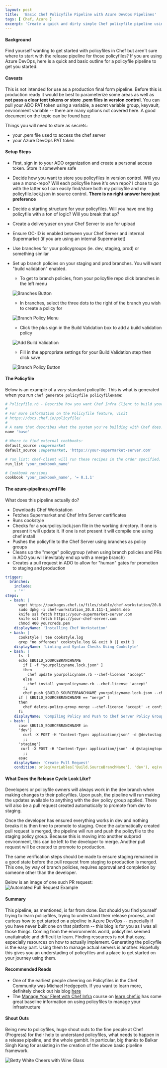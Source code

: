 ```yaml
---
layout: post
title:  'Basic Chef Policyfile Pipeline with Azure DevOps Pipelines'
tags: [ Chef, Azure ]
excerpt: 'Create a quick and dirty simple Chef policyfile pipeline using Azure DevOps Pipelines'
---
```


#### Background
Find yourself wanting to get started with policyfiles in Chef but aren't sure where to start with the release pipeline for those policyfiles? If you are using Azure DevOps, here is a quick and basic outline for a policyfile pipeline to get you started.

#### Caveats
This is not intended for use as a production final form pipeline. Before this is production ready it would be best to parameterize some areas as well as **not pass a clear text tokens or store .pem files in version control**. You can pull your ADO PAT token using a variable, a secret variable group, keyvault, environment variable -- there are many options not covered here. A good document on the topic can be found <a href='https://docs.microsoft.com/en-us/azure/devops/pipelines/library/variable-groups?view=azure-devops&tabs=yaml' target='_blank'>here</a>

Things you will need to store as secrets: 
- your .pem file used to access the chef server
- your Azure DevOps PAT token

#### Setup Steps

- First, sign in to your ADO organization and create a personal access token. Store it somewhere safe
- Decide how you want to store you policyfiles in version control. Will you use a mono-repo? Will each policyfile have it's own repo? I chose to go with the latter so I can easily find/store both my policyfile and my policyfile.lock.json in source control. **There is no right answer here just preference**
- Decide a starting structure for your policyfiles. Will you have one big policyfile with a ton of logic? Will you break that up?
- Create a deliveryuser on your Chef Server to use for upload
- Ensure OC-ID is enabled between your Chef Server and internal Supermarket (if you are using an internal Supermarket)
- Use branches for your policygroups (ie. dev, staging, prod) or something similar
- Set up branch policies on your staging and prod branches. You will want "build validation" enabled.
    - To get to branch policies, from your policyfile repo click branches in the left menu

    ![Branches Button](/assets/images/posts/2020/ado-policyfile-pipeline/branches-button.png)
    
    - In branches, select the three dots to the right of the branch you wish to create a policy for

    ![Branch Policy Menu](/assets/images/posts/2020/ado-policyfile-pipeline/branch-policies-menu.png)

    - Click the plus sign in the Build Validation box to add a build validation policy

    ![Add Build Validation](/assets/images/posts/2020/ado-policyfile-pipeline/add-build-validation.png)

    - Fill in the appropriate settings for your Build Validation step then click save

    ![Branch Policy Button](/assets/images/posts/2020/ado-policyfile-pipeline/branch-policy-button.png)

#### The Policyfile
Below is an example of a *very* standard policyfile. This is what is generated when you run `chef generate policyfile policyfileName`:

``` ruby
# Policyfile.rb - Describe how you want Chef Infra Client to build your system.
#
# For more information on the Policyfile feature, visit
# https://docs.chef.io/policyfile/
#
# A name that describes what the system you're building with Chef does.
name 'base'

# Where to find external cookbooks:
default_source :supermarket
default_source :supermarket, 'https://your-supermarket-server.com'

# run_list: chef-client will run these recipes in the order specified.
run_list 'your_cookbook_name'

# Cookbook versions
cookbook 'your_cookbook_name', '= 0.1.1'
```

#### The azure-pipelines.yml File
What does this pipeline actually do? 
- Downloads Chef Workstation
- Fetches Supermarket and Chef Infra Server certificates
- Runs cookstyle
- Checks for a yourpolicy.lock.json file in the working directory. If one is present it will update it. If one is not present it will compile one using chef install
- Pushes the policyfile to the Chef Server using branches as policy groups
- Cleans up the "merge" policygroup (when using branch policies and PRs in ADO you will inevitably end up with a merge branch)
- Creates a pull request in ADO to allow for "human" gates for promotion to staging and production

``` yaml
trigger:
  branches:
    include:
    - '*'
steps:
  - bash: |
      wget https://packages.chef.io/files/stable/chef-workstation/20.8.111/ubuntu/20.04/chef-workstation_20.8.111-1_amd64.deb
      sudo dpkg -i chef-workstation_20.8.111-1_amd64.deb
      knife ssl fetch https://your-supermarket-server.com
      knife ssl fetch https://your-chef-server.com
      chmod 400 yourcreds.pem
    displayName: 'Installing Chef Workstation'
  - bash: |
      cookstyle | tee cookstyle.log
      grep "no offenses" cookstyle.log && exit 0 || exit 1
    displayName: 'Linting and Syntax Checks Using Cookstyle'
  - bash: |
      ls -l
      echo $BUILD_SOURCEBRANCHNAME
        if [ -f "yourpolicyname.lock.json" ]
        then
          chef update yourpolicyname.rb --chef-license 'accept'
        else  
          chef install yourpolicyname.rb --chef-license 'accept' 
        fi
        chef push $BUILD_SOURCEBRANCHNAME yourpolicyname.lock.json --chef-license 'accept' -c config.rb
      if [ $BUILD_SOURCEBRANCHNAME == "merge" ]
      then
        chef delete-policy-group merge --chef-license 'accept' -c config.rb
      fi
    displayName: 'Compiling Policy and Push to Chef Server Policy Group'
  - bash: |
      case $BUILD_SOURCEBRANCHNAME in
      'dev')
        curl -X POST -H "Content-Type: application/json" -d @devtostaging.json https://your-ado-user:yourPersonalAccessTokenHere@dev.azure.com/your-ado-organization/your-ado-project/_apis/git/repositories/your-repository-id/pullrequests\?api-version\=6.0
        ;;
      'staging')
       curl -X POST -H "Content-Type: application/json" -d @stagingtoprod.json https://your-ado-user:yourPersonalAccessTokenHere@dev.azure.com/your-ado-organization/your-ado-project/_apis/git/repositories/your-repository-id/pullrequests\?api-version\=6.0
        ;;
      esac
    displayName: 'Create Pull Request'
    condition: or(eq(variables['Build.SourceBranchName'], 'dev'), eq(variables['Build.SourceBranchName'], 'staging'))
```

#### What Does the Release Cycle Look Like? 
Developers or policyfile owners will always work in the dev branch when making changes to their policyfiles. Upon push, the pipeline will run making the updates available to anything with the dev policy group applied. There will also be a pull request created automatically to promote from dev to staging. 

Once the developer has ensured everything works in dev and nothing breaks it is then time to promote to staging. Once the automatically created pull request is merged, the pipeline will run and push the policyfile to the staging policy group. Because this is moving into another subprod environment, this can be left to the developer to merge. Another pull request will be created to promote to production. 

The same verification steps should be made to ensure staging remained in a good state before the pull request from staging to production is merged. This one, by way of branch policies, requires approval and completion by someone other than the developer. 

Below is an image of one such PR request: 
![Automated Pull Request Example](/assets/images/posts/2020/ado-policyfile-pipeline/automated-pull-request.png)

#### Summary
This pipeline, as mentioned, is far from done. But should you find yourself trying to learn policyfiles, trying to understand their release process, and curious how to get started on a pipeline in Azure DevOps -- especially if you have never built one on that platform -- this blog is for you as I was all those things. Coming from the environments world, policyfiles seemed unattainable and difficult to learn. Finding resources is not that easy, especially resources on how to actually implement. Generating the policyfile is the easy part. Using them to manage actual servers is another. Hopefully this gives you an understading of policyfiles and a place to get started on your journey using them. 

#### Recommended Reads
- One of the earliest people cheering on Policyfiles in the Chef Community was Michael Hedgepeth. If you want to learn more, definitely check out his blog <a href='http://hedge-ops.com/policyfiles-update/' target='_blank'>here</a>
- The <a href='https://learn.chef.io/courses/course-v1:chef+Infra101+perpetual/about' target='_blank'>Manage Your Fleet with Chef Infra</a> course on <a href='learn.chef.io'>learn.chef.io</a> has some great baseline information on using policyfiles to manage your infrastructure

#### Shout Outs
Being new to policyfiles, huge shout outs to the fine people at Chef (Progress) for their help to understand policyfiles, what needs to happen in a release pipeline, and the whole gambit. In particular, big thanks to Balkar Singh Kang for assisting in the creation of the above basic pipeline framework. 

![Betty White Cheers with Wine Glass](https://media4.giphy.com/media/d3aCGhVlPA6axSAo/giphy.gif)